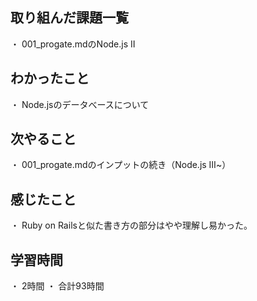 ## 取り組んだ課題一覧
・ 001_progate.mdのNode.js Ⅱ
## わかったこと
・ Node.jsのデータべースについて
## 次やること
・ 001_progate.mdのインプットの続き（Node.js Ⅲ~）
## 感じたこと
・ Ruby on Railsと似た書き方の部分はやや理解し易かった。
## 学習時間
・ 2時間
・ 合計93時間

